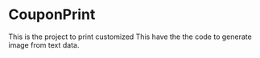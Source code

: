 # CouponPrint
This is the project to print customized
This have the the code to generate image from text data.
